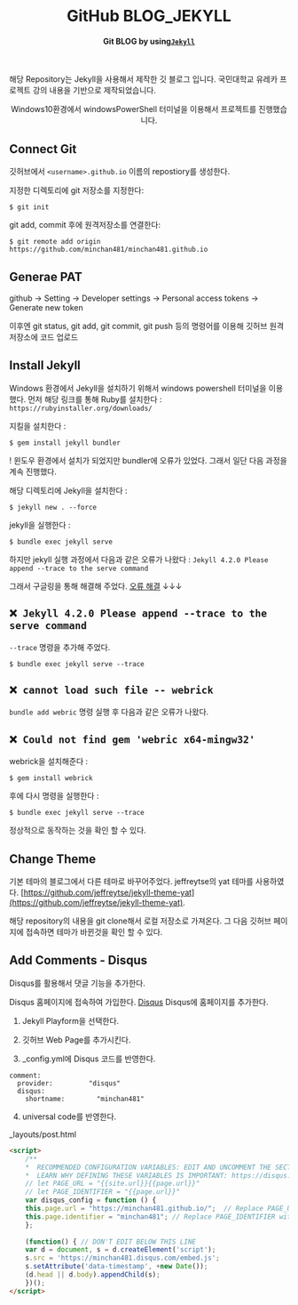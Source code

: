 <div align="center">
  <br>

  <h1>GitHub BLOG_JEKYLL</h1>

</div>

<h4 align="center">
  Git BLOG by using<a href="https://jekyllrb.com/" target="_blank"><code>Jekyll</code></a>
</h4>
<br>

해당 Repository는 Jekyll을 사용해서 제작한 깃 블로그 입니다. 국민대학교 유레카 프로젝트 강의 내용을 기반으로 제작되었습니다. 

<p align="center">
  Windows10환경에서 windowsPowerShell 터미널을 이용해서 프로젝트를 진행했습니다.
</p>

## Connect Git

깃허브에서 `<username>.github.io` 이름의 repostiory를 생성한다.

지정한 디렉토리에 git 저장소를 지정한다:

```
$ git init
```

git add, commit 후에 원격저장소를 연결한다:

```
$ git remote add origin https://github.com/minchan481/minchan481.github.io
```

## Generae PAT
github -> Setting -> Developer settings -> Personal access tokens -> Generate new token


이후엔 git status, git add, git commit, git push 등의 명령어를 이용해 깃허브 원격 저장소에 코드 업로드

## Install Jekyll

Windows 환경에서 Jekyll을 설치하기 위해서 windows powershell 터미널을 이용했다.
먼저 해당 링크를 통해 Ruby를 설치한다 : `https://rubyinstaller.org/downloads/`

지킬을 설치한다 : 

```
$ gem install jekyll bundler
```
! 윈도우 환경에서 설치가 되었지만 bundler에 오류가 있었다. 
그래서 일단 다음 과정을 계속 진행했다.


해당 디렉토리에 Jekyll을 설치한다 :

```
$ jekyll new . --force
```

jekyll을 실행한다 :

```
$ bundle exec jekyll serve
```

하지만 jekyll 실행 과정에서 다음과 같은 오류가 나왔다 : `Jekyll 4.2.0 Please append --trace to the serve command`

그래서 구글링을 통해 해결해 주었다. [오류 해결](https://velog.io/@minji-o-j/jekyll-%EC%98%A4%EB%A5%98-%ED%95%B4%EA%B2%B0) ↓↓↓

## `❌ Jekyll 4.2.0 Please append --trace to the serve command`

`--trace` 명령을 추가해 주었다.

```
$ bundle exec jekyll serve --trace
```

## `❌ cannot load such file -- webrick`

`bundle add webric` 명령 실행 후 다음과 같은 오류가 나왔다.

## `❌ Could not find gem 'webric x64-mingw32'`

webrick을 설치해준다 : 

```
$ gem install webrick
```

후에 다시 명령을 실행한다 : 

```
$ bundle exec jekyll serve --trace
```

정상적으로 동작하는 것을 확인 할 수 있다.

## Change Theme
기본 테마의 블로그에서 다른 테마로 바꾸어주었다.
jeffreytse의 yat 테마를 사용하였다.
[https://github.com/jeffreytse/jekyll-theme-yat](https://github.com/jeffreytse/jekyll-theme-yat).

해당 repository의 내용을 git clone해서 로컬 저장소로 가져온다.
그 다음 깃허브 페이지에 접속하면 테마가 바뀐것을 확인 할 수 있다.

## Add Comments - Disqus
Disqus를 활용해서 댓글 기능을 추가한다.

Disqus 홈페이지에 접속하여 가입한다. [Disqus](https://disqus.com/)
Disqus에 홈페이지를 추가한다.

1. Jekyll Playform을 선택한다.

2. 깃허브 Web Page를 추가시킨다.

3. _config.yml에 Disqus 코드를 반영한다.

```
comment:
  provider:         "disqus"
  disqus:
    shortname:        "minchan481"

```

4. universal code를 반영한다.

_layouts/post.html

``` html
<script>
    /**
    *  RECOMMENDED CONFIGURATION VARIABLES: EDIT AND UNCOMMENT THE SECTION BELOW TO INSERT DYNAMIC VALUES FROM YOUR PLATFORM OR CMS.
    *  LEARN WHY DEFINING THESE VARIABLES IS IMPORTANT: https://disqus.com/admin/universalcode/#configuration-variables    */
    // let PAGE_URL = "{{site.url}}{{page.url}}"
    // let PAGE_IDENTIFIER = "{{page.url}}"
    var disqus_config = function () {
    this.page.url = "https://minchan481.github.io/";  // Replace PAGE_URL with your page's canonical URL variable
    this.page.identifier = "minchan481"; // Replace PAGE_IDENTIFIER with your page's unique identifier variable
    };
    
    (function() { // DON'T EDIT BELOW THIS LINE
    var d = document, s = d.createElement('script');
    s.src = 'https://minchan481.disqus.com/embed.js';
    s.setAttribute('data-timestamp', +new Date());
    (d.head || d.body).appendChild(s);
    })();
</script>
```